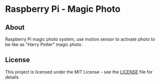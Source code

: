 Raspberry Pi - Magic Photo
======

## About

Raspberry Pi magic photo system, use motion sensor to activate photo to be like as "Harry Potter" magic photo.
## License

This project is licensed under the MIT License - see the [LICENSE](LICENSE) file for details
